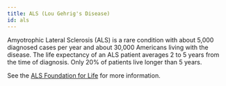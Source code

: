 ```yaml
---
title: ALS (Lou Gehrig's Disease)
id: als
---
```


Amyotrophic Lateral Sclerosis (ALS) is a rare condition with about 5,000 diagnosed cases per year and about 30,000 Americans living with the disease. The life expectancy of an ALS patient averages 2 to 5 years from the time of diagnosis. Only 20% of patients live longer than 5 years.

See the [ALS Foundation for Life](https://www.als.org/understanding-als) for more information.
